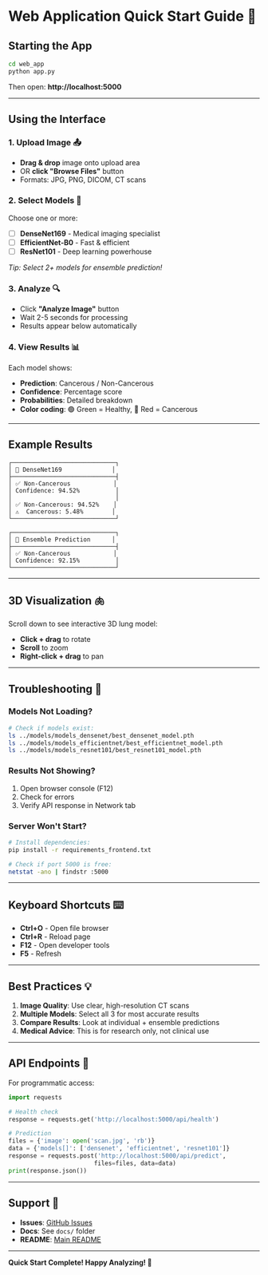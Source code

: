 # Web Application Quick Start Guide 🚀

## Starting the App

```bash
cd web_app
python app.py
```

Then open: **http://localhost:5000**

---

## Using the Interface

### 1. Upload Image 📤
- **Drag & drop** image onto upload area
- OR **click "Browse Files"** button
- Formats: JPG, PNG, DICOM, CT scans

### 2. Select Models 🤖
Choose one or more:
- ☐ **DenseNet169** - Medical imaging specialist
- ☐ **EfficientNet-B0** - Fast & efficient
- ☐ **ResNet101** - Deep learning powerhouse

*Tip: Select 2+ models for ensemble prediction!*

### 3. Analyze 🔍
- Click **"Analyze Image"** button
- Wait 2-5 seconds for processing
- Results appear below automatically

### 4. View Results 📊
Each model shows:
- **Prediction**: Cancerous / Non-Cancerous
- **Confidence**: Percentage score
- **Probabilities**: Detailed breakdown
- **Color coding**: 🟢 Green = Healthy, 🔴 Red = Cancerous

---

## Example Results

```
┌─────────────────────────────┐
│ 🧠 DenseNet169              │
├─────────────────────────────┤
│ ✅ Non-Cancerous            │
│ Confidence: 94.52%          │
│                             │
│ ✅ Non-Cancerous: 94.52%    │
│ ⚠️  Cancerous: 5.48%        │
└─────────────────────────────┘

┌─────────────────────────────┐
│ 🧠 Ensemble Prediction      │
├─────────────────────────────┤
│ ✅ Non-Cancerous            │
│ Confidence: 92.15%          │
└─────────────────────────────┘
```

---

## 3D Visualization 🫁

Scroll down to see interactive 3D lung model:
- **Click + drag** to rotate
- **Scroll** to zoom
- **Right-click + drag** to pan

---

## Troubleshooting 🔧

### Models Not Loading?
```bash
# Check if models exist:
ls ../models/models_densenet/best_densenet_model.pth
ls ../models/models_efficientnet/best_efficientnet_model.pth
ls ../models/models_resnet101/best_resnet101_model.pth
```

### Results Not Showing?
1. Open browser console (F12)
2. Check for errors
3. Verify API response in Network tab

### Server Won't Start?
```bash
# Install dependencies:
pip install -r requirements_frontend.txt

# Check if port 5000 is free:
netstat -ano | findstr :5000
```

---

## Keyboard Shortcuts ⌨️

- **Ctrl+O** - Open file browser
- **Ctrl+R** - Reload page
- **F12** - Open developer tools
- **F5** - Refresh

---

## Best Practices 💡

1. **Image Quality**: Use clear, high-resolution CT scans
2. **Multiple Models**: Select all 3 for most accurate results
3. **Compare Results**: Look at individual + ensemble predictions
4. **Medical Advice**: This is for research only, not clinical use

---

## API Endpoints 🔌

For programmatic access:

```python
import requests

# Health check
response = requests.get('http://localhost:5000/api/health')

# Prediction
files = {'image': open('scan.jpg', 'rb')}
data = {'models[]': ['densenet', 'efficientnet', 'resnet101']}
response = requests.post('http://localhost:5000/api/predict', 
                        files=files, data=data)
print(response.json())
```

---

## Support 📧

- **Issues**: [GitHub Issues](https://github.com/Kanavt15/CAD-C/issues)
- **Docs**: See `docs/` folder
- **README**: [Main README](../README.md)

---

**Quick Start Complete! Happy Analyzing! 🎉**
